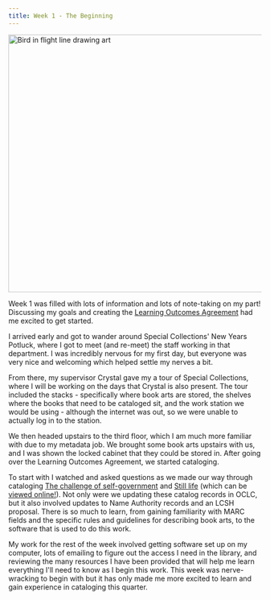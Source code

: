 ```yaml
---
title: Week 1 - The Beginning
---
```

<a title="Hines Robert W, U.S. Fish and Wildlife Service, Public domain, via Wikimedia Commons" href="https://commons.wikimedia.org/wiki/File:Bird_in_flight_line_drawing_art.jpg"><img width="512" alt="Bird in flight line drawing art" src="https://upload.wikimedia.org/wikipedia/commons/thumb/3/3e/Bird_in_flight_line_drawing_art.jpg/512px-Bird_in_flight_line_drawing_art.jpg"></a>

Week 1 was filled with lots of information and lots of note-taking on my part! Discussing my goals and creating the [Learning Outcomes Agreement](/learningoutcomes.md) had me excited to get started. 

<!-- more -->

I arrived early and got to wander around Special Collections' New Years Potluck, where I got to meet (and re-meet) the staff working in that department. I was incredibly nervous for my first day, but everyone was very nice and welcoming which helped settle my nerves a bit. 

From there, my supervisor Crystal gave my a tour of Special Collections, where I will be working on the days that Crystal is also present. The tour included the stacks - specifically where book arts are stored, the shelves where the books that need to be cataloged sit, and the work station we would be using - although the internet was out, so we were unable to actually log in to the station. 

We then headed upstairs to the third floor, which I am much more familiar with due to my metadata job. We brought some book arts upstairs with us, and I was shown the locked cabinet that they could be stored in. After going over the Learning Outcomes Agreement, we started cataloging. 

To start with I watched and asked questions as we made our way through cataloging [The challenge of self-government](https://search.worldcat.org/title/44998568) and [Still life](https://search.worldcat.org/title/1082268422) (which can be [viewed online!](https://www.marlenemaccallum.com/shadows/1/)). Not only were we updating these catalog records in OCLC, but it also involved updates to Name Authority records and an LCSH proposal. 
There is so much to learn, from gaining familiarity with MARC fields and the specific rules and guidelines for describing book arts, to the software that is used to do this work. 

My work for the rest of the week involved getting software set up on my computer, lots of emailing to figure out the access I need in the library, and reviewing the many resources I have been provided that will help me learn everything I'll need to know as I begin this work. This week was nerve-wracking to begin with but it has only made me more excited to learn and gain experience in cataloging this quarter. 